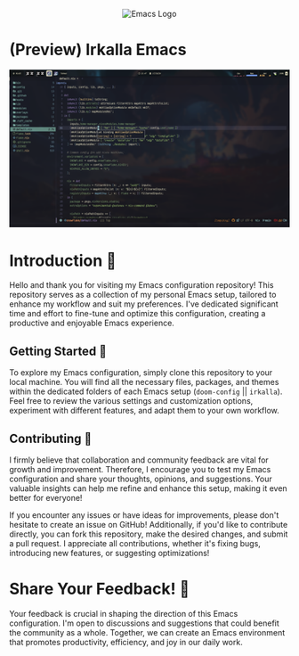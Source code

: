 <p align="center">
  <img src="./assets/main/png/raccoon.png" alt="Emacs Logo" width="449" height="450"/>
</p>

# (Preview) Irkalla Emacs

![Irkalla Emacs](./assets/themes/kanagawa.png)

# Introduction 🌱

Hello and thank you for visiting my Emacs configuration repository! This
repository serves as a collection of my personal Emacs setup, tailored to
enhance my workflow and suit my preferences. I've dedicated significant time and
effort to fine-tune and optimize this configuration, creating a productive and
enjoyable Emacs experience.

## Getting Started 🌻

To explore my Emacs configuration, simply clone this repository to your local
machine. You will find all the necessary files, packages, and themes within the
dedicated folders of each Emacs setup (`doom-config` || `irkalla`). Feel free to
review the various settings and customization options, experiment with different
features, and adapt them to your own workflow.

## Contributing 🦝

I firmly believe that collaboration and community feedback are vital for growth
and improvement. Therefore, I encourage you to test my Emacs configuration and
share your thoughts, opinions, and suggestions. Your valuable insights can help
me refine and enhance this setup, making it even better for everyone!

If you encounter any issues or have ideas for improvements, please don't
hesitate to create an issue on GitHub! Additionally, if you'd like to contribute
directly, you can fork this repository, make the desired changes, and submit a
pull request. I appreciate all contributions, whether it's fixing bugs,
introducing new features, or suggesting optimizations!

# Share Your Feedback! 🎇

Your feedback is crucial in shaping the direction of this Emacs configuration.
I'm open to discussions and suggestions that could benefit the community as a
whole. Together, we can create an Emacs environment that promotes productivity,
efficiency, and joy in our daily work.

